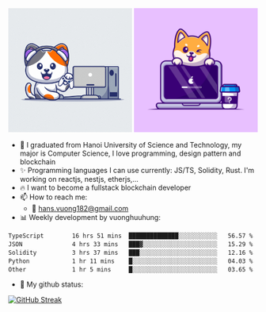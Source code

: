 
<div align="center">
    <a href="#"><img width="250" height="250" src="./shiba.gif"></a>
    <a href="#"><img width="250" height="250" src="./corgy.jpg"></a>
</div>

- 🌱 I graduated from Hanoi University of Science and Technology, my major is Computer Science, I love programming, design pattern and blockchain
- :sparkles: Programming languages I can use currently: JS/TS, Solidity, Rust. I'm working on reactjs, nestjs, etherjs,...
- :fire: I want to become a fullstack blockchain developer
- 📫 How to reach me: 
  + :green_heart: hans.vuong182@gmail.com
- 📊 Weekly development by vuonghuuhung:
<!--START_SECTION:waka-->

```txt
TypeScript        16 hrs 51 mins  ██████████████░░░░░░░░░░░   56.57 %
JSON              4 hrs 33 mins   ███▓░░░░░░░░░░░░░░░░░░░░░   15.29 %
Solidity          3 hrs 37 mins   ███░░░░░░░░░░░░░░░░░░░░░░   12.16 %
Python            1 hr 11 mins    █░░░░░░░░░░░░░░░░░░░░░░░░   04.03 %
Other             1 hr 5 mins     █░░░░░░░░░░░░░░░░░░░░░░░░   03.65 %
```

<!--END_SECTION:waka-->
- 🌱 My github status:

[![GitHub Streak](https://nirzak-streak-stats.vercel.app?user=vuonghuuhung&theme=github-dark-dimmed&border_radius=10&exclude_days=Sun%2CSat&card_width=1000&card_height=250&excludeDaysLabel=EBEBEB00)](https://git.io/streak-stats)
<!--
**vuonghuuhung/vuonghuuhung** is a ✨ _special_ ✨ repository because its `README.md` (this file) appears on your GitHub profile.

Here are some ideas to get you started:

- 🔭 I’m currently working on ...
- 🌱 I’m currently learning ...
- 👯 I’m looking to collaborate on ...
- 🤔 I’m looking for help with ...
- 💬 Ask me about ...
- 📫 How to reach me: ...
- 😄 Pronouns: ...
- ⚡ Fun fact: ...
-->
